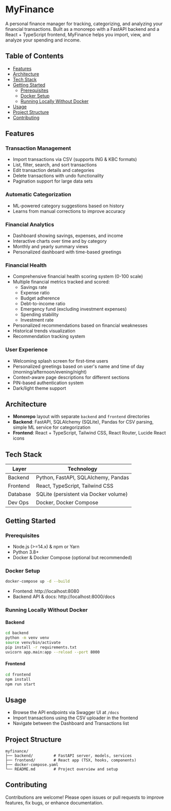# MyFinance

A personal finance manager for tracking, categorizing, and analyzing your financial transactions. Built as a monorepo with a FastAPI backend and a React + TypeScript frontend, MyFinance helps you import, view, and analyze your spending and income.

## Table of Contents

- [Features](#features)
- [Architecture](#architecture)
- [Tech Stack](#tech-stack)
- [Getting Started](#getting-started)
  - [Prerequisites](#prerequisites)
  - [Docker Setup](#docker-setup)
  - [Running Locally Without Docker](#running-locally-without-docker)
- [Usage](#usage)
- [Project Structure](#project-structure)
- [Contributing](#contributing)

## Features

### Transaction Management
- Import transactions via CSV (supports ING & KBC formats)
- List, filter, search, and sort transactions
- Edit transaction details and categories
- Delete transactions with undo functionality
- Pagination support for large data sets

### Automatic Categorization
- ML-powered category suggestions based on history
- Learns from manual corrections to improve accuracy

### Financial Analytics
- Dashboard showing savings, expenses, and income
- Interactive charts over time and by category
- Monthly and yearly summary views
- Personalized dashboard with time-based greetings

### Financial Health
- Comprehensive financial health scoring system (0-100 scale)
- Multiple financial metrics tracked and scored:
  - Savings rate
  - Expense ratio
  - Budget adherence
  - Debt-to-income ratio
  - Emergency fund (excluding investment expenses)
  - Spending stability
  - Investment rate
- Personalized recommendations based on financial weaknesses
- Historical trends visualization
- Recommendation tracking system

### User Experience
- Welcoming splash screen for first-time users
- Personalized greetings based on user's name and time of day (morning/afternoon/evening/night)
- Context-aware page descriptions for different sections
- PIN-based authentication system
- Dark/light theme support

## Architecture

- **Monorepo** layout with separate `backend` and `frontend` directories
- **Backend**: FastAPI, SQLAlchemy (SQLite), Pandas for CSV parsing, simple ML service for categorization
- **Frontend**: React + TypeScript, Tailwind CSS, React Router, Lucide React icons

## Tech Stack

| Layer     | Technology                          |
|-----------|-------------------------------------|
| Backend   | Python, FastAPI, SQLAlchemy, Pandas |
| Frontend  | React, TypeScript, Tailwind CSS     |
| Database  | SQLite (persistent via Docker volume)|
| Dev Ops   | Docker, Docker Compose              |

## Getting Started

### Prerequisites

- Node.js (>=14.x) & npm or Yarn
- Python 3.8+
- Docker & Docker Compose (optional but recommended)

### Docker Setup

```bash
docker-compose up -d --build
```

- Frontend: http://localhost:8080
- Backend API & docs: http://localhost:8000/docs

### Running Locally Without Docker

#### Backend

```bash
cd backend
python -m venv venv
source venv/bin/activate
pip install -r requirements.txt
uvicorn app.main:app --reload --port 8000
```

#### Frontend

```bash
cd frontend
npm install
npm run start
```

## Usage

- Browse the API endpoints via Swagger UI at `/docs`
- Import transactions using the CSV uploader in the frontend
- Navigate between the Dashboard and Transactions list

## Project Structure

```
myfinance/
├── backend/         # FastAPI server, models, services
├── frontend/        # React app (TSX, hooks, components)
├── docker-compose.yaml
└── README.md        # Project overview and setup
```

## Contributing

Contributions are welcome! Please open issues or pull requests to improve features, fix bugs, or enhance documentation.